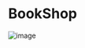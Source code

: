 # BookShop

![image](https://user-images.githubusercontent.com/60112251/147825164-bb5fb71c-1bd0-422c-88fb-e42c2b69fa47.png)
